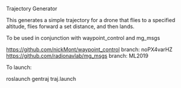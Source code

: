 Trajectory Generator

This generates a simple trajectory for a drone that flies to a specified altitude, flies forward a set distance, and then lands.

To be used in conjunction with waypoint_control and mg_msgs

https://github.com/nickMont/waypoint_control branch: noPX4varHZ
https://github.com/radionavlab/mg_msgs branch: ML2019

To launch:

roslaunch gentraj traj.launch 
